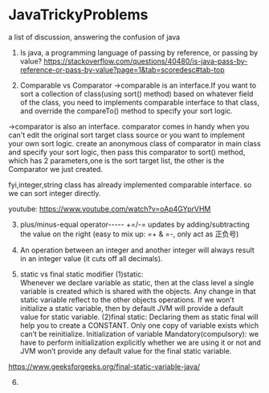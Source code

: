 # JavaTrickyProblems
a list of discussion, answering the confusion of java

1. Is java, a programming language of passing by reference, or passing by value?
https://stackoverflow.com/questions/40480/is-java-pass-by-reference-or-pass-by-value?page=1&tab=scoredesc#tab-top

2. Comparable vs Comparator
→comparable is an interface.If you want to sort a collection of class(using sort() method) based on whatever field of the class, you need to implements comparable interface to that class, and override the compareTo() method to specify your sort logic.

→comparator is also an interface. comparator comes in handy when you can't edit the original sort target class source or you want to implement your own sort logic. 
create an anonymous class of comparator in main class and specify your sort logic, then pass this comparator to
sort() method, which has 2 parameters,one is the sort target list, the other is the Comparator we just created.

fyi,integer,string class has already implemented comparable interface. so we can sort integer directly.

youtube:  https://www.youtube.com/watch?v=oAp4GYprVHM


3. plus/minus-equal operator----- +=/-=
  updates by adding/subtracting the value on the right 
  (easy to mix up: =+ & =-, only act as 正负号)
  
4.  An operation between an integer and another integer will always result in an integer value (it cuts off all decimals).

5. static vs final static modifier
(1)static:  
Whenever we declare variable as static, then at the class level a single variable is created which is shared with the objects. Any change in that static variable reflect to the other objects operations. If we won’t initialize a static variable, then by default JVM will provide a default value for static variable.
(2)final static:
Declaring them as static final will help you to create a CONSTANT. Only one copy of variable exists which can’t be reinitialize.
Initialization of variable Mandatory(compulsory): we have to perform initialization explicitly whether we are using it or not and JVM won’t provide any default value for the final static variable.

https://www.geeksforgeeks.org/final-static-variable-java/

6.
